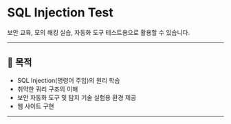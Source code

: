 # SQL Injection Test
  
보안 교육, 모의 해킹 실습, 자동화 도구 테스트용으로 활용할 수 있습니다.

---

## 📌 목적

- SQL Injection(명령어 주입)의 원리 학습
- 취약한 쿼리 구조의 이해
- 보안 자동화 도구 및 탐지 기술 실험용 환경 제공
- 웹 사이트 구현

---
